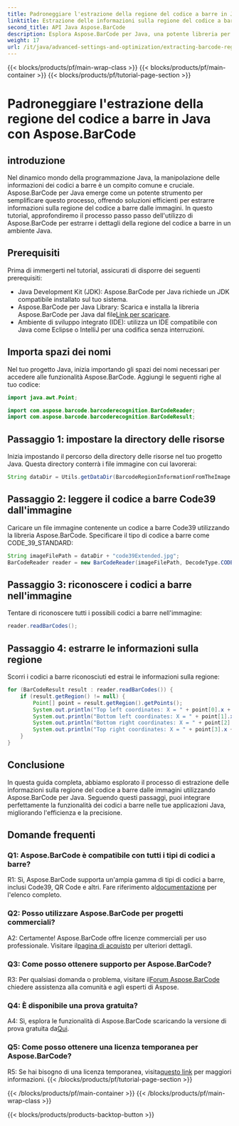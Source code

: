 ```yaml
---
title: Padroneggiare l'estrazione della regione del codice a barre in Java con Aspose.BarCode
linktitle: Estrazione delle informazioni sulla regione del codice a barre dall'immagine
second_title: API Java Aspose.BarCode
description: Esplora Aspose.BarCode per Java, una potente libreria per estrarre facilmente i dettagli della regione del codice a barre. Migliora le tue applicazioni Java con precisione.
weight: 17
url: /it/java/advanced-settings-and-optimization/extracting-barcode-region-information/
---
```


{{< blocks/products/pf/main-wrap-class >}}
{{< blocks/products/pf/main-container >}}
{{< blocks/products/pf/tutorial-page-section >}}

# Padroneggiare l'estrazione della regione del codice a barre in Java con Aspose.BarCode

## introduzione

Nel dinamico mondo della programmazione Java, la manipolazione delle informazioni dei codici a barre è un compito comune e cruciale. Aspose.BarCode per Java emerge come un potente strumento per semplificare questo processo, offrendo soluzioni efficienti per estrarre informazioni sulla regione del codice a barre dalle immagini. In questo tutorial, approfondiremo il processo passo passo dell'utilizzo di Aspose.BarCode per estrarre i dettagli della regione del codice a barre in un ambiente Java.

## Prerequisiti

Prima di immergerti nel tutorial, assicurati di disporre dei seguenti prerequisiti:

- Java Development Kit (JDK): Aspose.BarCode per Java richiede un JDK compatibile installato sul tuo sistema.
-  Aspose.BarCode per Java Library: Scarica e installa la libreria Aspose.BarCode per Java dal file[Link per scaricare](https://releases.aspose.com/barcode/java/).
- Ambiente di sviluppo integrato (IDE): utilizza un IDE compatibile con Java come Eclipse o IntelliJ per una codifica senza interruzioni.

## Importa spazi dei nomi

Nel tuo progetto Java, inizia importando gli spazi dei nomi necessari per accedere alle funzionalità Aspose.BarCode. Aggiungi le seguenti righe al tuo codice:

```java
import java.awt.Point;

import com.aspose.barcode.barcoderecognition.BarCodeReader;
import com.aspose.barcode.barcoderecognition.BarCodeResult;


```

## Passaggio 1: impostare la directory delle risorse

Inizia impostando il percorso della directory delle risorse nel tuo progetto Java. Questa directory conterrà i file immagine con cui lavorerai:

```java
String dataDir = Utils.getDataDir(BarcodeRegionInformationFromTheImage.class) + "BarcodeReader/advanced_features/";
```

## Passaggio 2: leggere il codice a barre Code39 dall'immagine

Caricare un file immagine contenente un codice a barre Code39 utilizzando la libreria Aspose.BarCode. Specificare il tipo di codice a barre come CODE_39_STANDARD:

```java
String imageFilePath = dataDir + "code39Extended.jpg";
BarCodeReader reader = new BarCodeReader(imageFilePath, DecodeType.CODE_39_STANDARD);
```

## Passaggio 3: riconoscere i codici a barre nell'immagine

Tentare di riconoscere tutti i possibili codici a barre nell'immagine:

```java
reader.readBarCodes();
```

## Passaggio 4: estrarre le informazioni sulla regione

Scorri i codici a barre riconosciuti ed estrai le informazioni sulla regione:

```java
for (BarCodeResult result : reader.readBarCodes()) {
    if (result.getRegion() != null) {
        Point[] point = result.getRegion().getPoints();
        System.out.println("Top left coordinates: X = " + point[0].x + ", Y = " + point[0].y);
        System.out.println("Bottom left coordinates: X = " + point[1].x + ", Y = " + point[1].y);
        System.out.println("Bottom right coordinates: X = " + point[2].x + ", Y = " + point[2].y);
        System.out.println("Top right coordinates: X = " + point[3].x + ", Y = " + point[3].y);
    }
}
```

## Conclusione

In questa guida completa, abbiamo esplorato il processo di estrazione delle informazioni sulla regione del codice a barre dalle immagini utilizzando Aspose.BarCode per Java. Seguendo questi passaggi, puoi integrare perfettamente la funzionalità dei codici a barre nelle tue applicazioni Java, migliorando l'efficienza e la precisione.

## Domande frequenti

### Q1: Aspose.BarCode è compatibile con tutti i tipi di codici a barre?

 R1: Sì, Aspose.BarCode supporta un'ampia gamma di tipi di codici a barre, inclusi Code39, QR Code e altri. Fare riferimento al[documentazione](https://reference.aspose.com/barcode/java/) per l'elenco completo.

### Q2: Posso utilizzare Aspose.BarCode per progetti commerciali?

 A2: Certamente! Aspose.BarCode offre licenze commerciali per uso professionale. Visitare il[pagina di acquisto](https://purchase.aspose.com/buy) per ulteriori dettagli.

### Q3: Come posso ottenere supporto per Aspose.BarCode?

 R3: Per qualsiasi domanda o problema, visitare il[Forum Aspose.BarCode](https://forum.aspose.com/c/barcode/13) chiedere assistenza alla comunità e agli esperti di Aspose.

### Q4: È disponibile una prova gratuita?

 A4: Sì, esplora le funzionalità di Aspose.BarCode scaricando la versione di prova gratuita da[Qui](https://releases.aspose.com/).

### Q5: Come posso ottenere una licenza temporanea per Aspose.BarCode?

 R5: Se hai bisogno di una licenza temporanea, visita[questo link](https://purchase.aspose.com/temporary-license/) per maggiori informazioni.
{{< /blocks/products/pf/tutorial-page-section >}}

{{< /blocks/products/pf/main-container >}}
{{< /blocks/products/pf/main-wrap-class >}}

{{< blocks/products/products-backtop-button >}}
